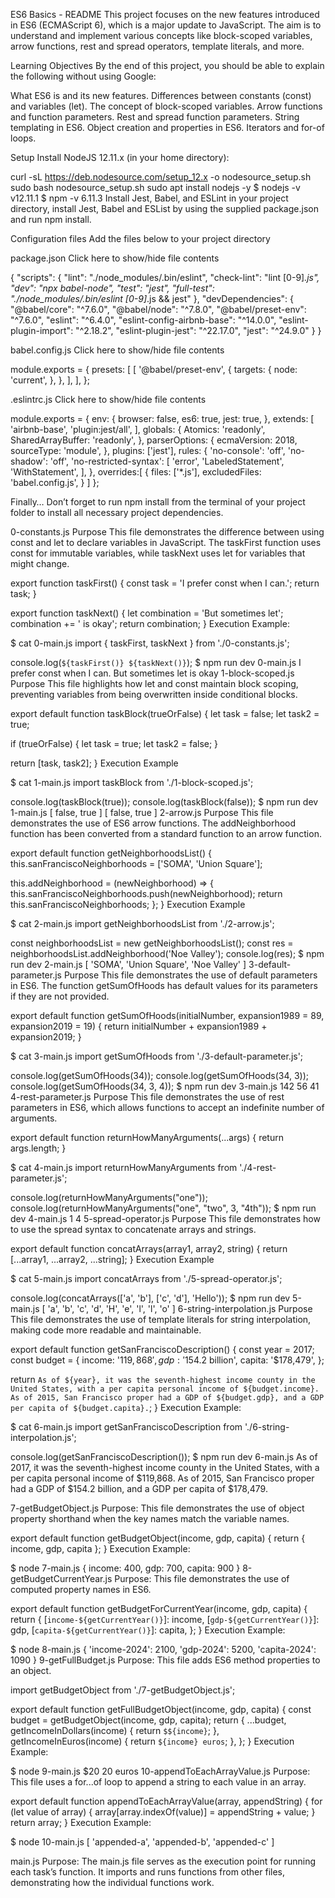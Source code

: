 ES6 Basics - README
This project focuses on the new features introduced in ES6 (ECMAScript 6), which is a major update to JavaScript. The aim is to understand and implement various concepts like block-scoped variables, arrow functions, rest and spread operators, template literals, and more.

Learning Objectives
By the end of this project, you should be able to explain the following without using Google:

What ES6 is and its new features.
Differences between constants (const) and variables (let).
The concept of block-scoped variables.
Arrow functions and function parameters.
Rest and spread function parameters.
String templating in ES6.
Object creation and properties in ES6.
Iterators and for-of loops.

Setup
Install NodeJS 12.11.x
(in your home directory):

curl -sL https://deb.nodesource.com/setup_12.x -o nodesource_setup.sh
sudo bash nodesource_setup.sh
sudo apt install nodejs -y
$ nodejs -v
v12.11.1
$ npm -v
6.11.3
Install Jest, Babel, and ESLint
in your project directory, install Jest, Babel and ESList by using the supplied package.json and run npm install.

Configuration files
Add the files below to your project directory

package.json
Click here to show/hide file contents

{
  "scripts": {
    "lint": "./node_modules/.bin/eslint",
    "check-lint": "lint [0-9]*.js",
    "dev": "npx babel-node",
    "test": "jest",
    "full-test": "./node_modules/.bin/eslint [0-9]*.js && jest"
  },
  "devDependencies": {
    "@babel/core": "^7.6.0",
    "@babel/node": "^7.8.0",
    "@babel/preset-env": "^7.6.0",
    "eslint": "^6.4.0",
    "eslint-config-airbnb-base": "^14.0.0",
    "eslint-plugin-import": "^2.18.2",
    "eslint-plugin-jest": "^22.17.0",
    "jest": "^24.9.0"
  }
}

babel.config.js
Click here to show/hide file contents

module.exports = {
  presets: [
    [
      '@babel/preset-env',
      {
        targets: {
          node: 'current',
        },
      },
    ],
  ],
};

.eslintrc.js
Click here to show/hide file contents

module.exports = {
  env: {
    browser: false,
    es6: true,
    jest: true,
  },
  extends: [
    'airbnb-base',
    'plugin:jest/all',
  ],
  globals: {
    Atomics: 'readonly',
    SharedArrayBuffer: 'readonly',
  },
  parserOptions: {
    ecmaVersion: 2018,
    sourceType: 'module',
  },
  plugins: ['jest'],
  rules: {
    'no-console': 'off',
    'no-shadow': 'off',
    'no-restricted-syntax': [
      'error',
      'LabeledStatement',
      'WithStatement',
    ],
  },
  overrides:[
    {
      files: ['*.js'],
      excludedFiles: 'babel.config.js',
    }
  ]
};

Finally…
Don’t forget to run npm install from the terminal of your project folder to install all necessary project dependencies.


0-constants.js
Purpose
This file demonstrates the difference between using const and let to declare variables in JavaScript. The taskFirst function uses const for immutable variables, while taskNext uses let for variables that might change.


export function taskFirst() {
  const task = 'I prefer const when I can.';
  return task;
}

export function taskNext() {
  let combination = 'But sometimes let';
  combination += ' is okay';
  return combination;
}
Execution Example:

$ cat 0-main.js
import { taskFirst, taskNext } from './0-constants.js';

console.log(`${taskFirst()} ${taskNext()}`);
$ npm run dev 0-main.js
I prefer const when I can. But sometimes let is okay
1-block-scoped.js
Purpose
This file highlights how let and const maintain block scoping, preventing variables from being overwritten inside conditional blocks.


export default function taskBlock(trueOrFalse) {
  let task = false;
  let task2 = true;

  if (trueOrFalse) {
    let task = true;
    let task2 = false;
  }

  return [task, task2];
}
Execution Example

$ cat 1-main.js
import taskBlock from './1-block-scoped.js';

console.log(taskBlock(true));
console.log(taskBlock(false));
$ npm run dev 1-main.js
[ false, true ]
[ false, true ]
2-arrow.js
Purpose
This file demonstrates the use of ES6 arrow functions. The addNeighborhood function has been converted from a standard function to an arrow function.


export default function getNeighborhoodsList() {
  this.sanFranciscoNeighborhoods = ['SOMA', 'Union Square'];

  this.addNeighborhood = (newNeighborhood) => {
    this.sanFranciscoNeighborhoods.push(newNeighborhood);
    return this.sanFranciscoNeighborhoods;
  };
}
Execution Example

$ cat 2-main.js
import getNeighborhoodsList from './2-arrow.js';

const neighborhoodsList = new getNeighborhoodsList();
const res = neighborhoodsList.addNeighborhood('Noe Valley');
console.log(res);
$ npm run dev 2-main.js
[ 'SOMA', 'Union Square', 'Noe Valley' ]
3-default-parameter.js
Purpose
This file demonstrates the use of default parameters in ES6. The function getSumOfHoods has default values for its parameters if they are not provided.


export default function getSumOfHoods(initialNumber, expansion1989 = 89, expansion2019 = 19) {
  return initialNumber + expansion1989 + expansion2019;
}

$ cat 3-main.js
import getSumOfHoods from './3-default-parameter.js';

console.log(getSumOfHoods(34));
console.log(getSumOfHoods(34, 3));
console.log(getSumOfHoods(34, 3, 4));
$ npm run dev 3-main.js
142
56
41
4-rest-parameter.js
Purpose
This file demonstrates the use of rest parameters in ES6, which allows functions to accept an indefinite number of arguments.


export default function returnHowManyArguments(...args) {
  return args.length;
}

$ cat 4-main.js
import returnHowManyArguments from './4-rest-parameter.js';

console.log(returnHowManyArguments("one"));
console.log(returnHowManyArguments("one", "two", 3, "4th"));
$ npm run dev 4-main.js
1
4
5-spread-operator.js
Purpose
This file demonstrates how to use the spread syntax to concatenate arrays and strings.


export default function concatArrays(array1, array2, string) {
  return [...array1, ...array2, ...string];
}
Execution Example

$ cat 5-main.js
import concatArrays from './5-spread-operator.js';

console.log(concatArrays(['a', 'b'], ['c', 'd'], 'Hello'));
$ npm run dev 5-main.js
[ 'a', 'b', 'c', 'd', 'H', 'e', 'l', 'l', 'o' ]
6-string-interpolation.js
Purpose
This file demonstrates the use of template literals for string interpolation, making code more readable and maintainable.


export default function getSanFranciscoDescription() {
  const year = 2017;
  const budget = {
    income: '$119,868',
    gdp: '$154.2 billion',
    capita: '$178,479',
  };

  return `As of ${year}, it was the seventh-highest income county in the United States, with a per capita personal income of ${budget.income}. As of 2015, San Francisco proper had a GDP of ${budget.gdp}, and a GDP per capita of ${budget.capita}.`;
}
Execution Example:

$ cat 6-main.js
import getSanFranciscoDescription from './6-string-interpolation.js';

console.log(getSanFranciscoDescription());
$ npm run dev 6-main.js
As of 2017, it was the seventh-highest income county in the United States, with a per capita personal income of $119,868. As of 2015, San Francisco proper had a GDP of $154.2 billion, and a GDP per capita of $178,479.

7-getBudgetObject.js
Purpose:
This file demonstrates the use of object property shorthand when the key names match the variable names.


export default function getBudgetObject(income, gdp, capita) {
  return { income, gdp, capita };
}
Execution Example:

$ node 7-main.js
{ income: 400, gdp: 700, capita: 900 }
8-getBudgetCurrentYear.js
Purpose:
This file demonstrates the use of computed property names in ES6.


export default function getBudgetForCurrentYear(income, gdp, capita) {
  return {
    [`income-${getCurrentYear()}`]: income,
    [`gdp-${getCurrentYear()}`]: gdp,
    [`capita-${getCurrentYear()}`]: capita,
  };
}
Execution Example:

$ node 8-main.js
{ 'income-2024': 2100, 'gdp-2024': 5200, 'capita-2024': 1090 }
9-getFullBudget.js
Purpose:
This file adds ES6 method properties to an object.


import getBudgetObject from './7-getBudgetObject.js';

export default function getFullBudgetObject(income, gdp, capita) {
  const budget = getBudgetObject(income, gdp, capita);
  return {
    ...budget,
    getIncomeInDollars(income) {
      return `$${income}`;
    },
    getIncomeInEuros(income) {
      return `${income} euros`;
    },
  };
}
Execution Example:

$ node 9-main.js
$20
20 euros
10-appendToEachArrayValue.js
Purpose:
This file uses a for...of loop to append a string to each value in an array.


export default function appendToEachArrayValue(array, appendString) {
  for (let value of array) {
    array[array.indexOf(value)] = appendString + value;
  }
  return array;
}
Execution Example:

$ node 10-main.js
[ 'appended-a', 'appended-b', 'appended-c' ]

main.js
Purpose:
The main.js file serves as the execution point for running each task’s function. It imports and runs functions from other files, demonstrating how the individual functions work.